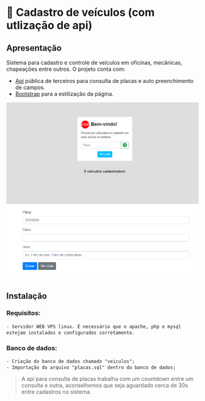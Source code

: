 #  🚙  Cadastro de veículos (com utlização de api)
## Apresentação

Sistema para cadastro e controle de veículos em oficinas, mecânicas, chapeações entre outros. O projeto conta com:
- [Api](https://github.com/100n0m3/API-Carros) pública de terceiros para consulta de placas e auto preenchimento de campos.
- [Bootstrap](https://getbootstrap.com/) para a estilização da página.

<img src="assets/img/inicio.png">
<img src="assets/img/cadastro.png">


## Instalação
### Requisitos:

``` 
- Servidor WEB VPS linux. É necessário que o apache, php e mysql estejam instalados e configurados corretamente. 
 ```
 
 ### Banco de dados:

 ``` 
 - Criação do banco de dados chamado "veiculos";
 - Importação do arquivo "placas.sql" dentro do banco de dados;
 ```
> A api para consulta de placas trabalha com um countdown entre um consulta e outra, aconselhemos que seja aguardado cerca de 30s entre cadastros no sistema.

